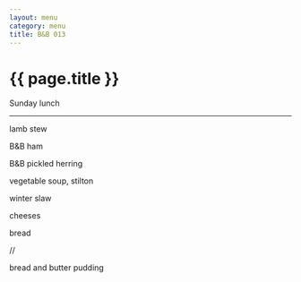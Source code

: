 ```yaml
---
layout: menu
category: menu
title: B&B 013
---
```


{{ page.title }}
================

<p class="meta mb">Sunday lunch</p>

---

lamb stew

B&B ham

B&B pickled herring

vegetable soup, stilton

winter slaw

cheeses

bread

//

bread and butter pudding
